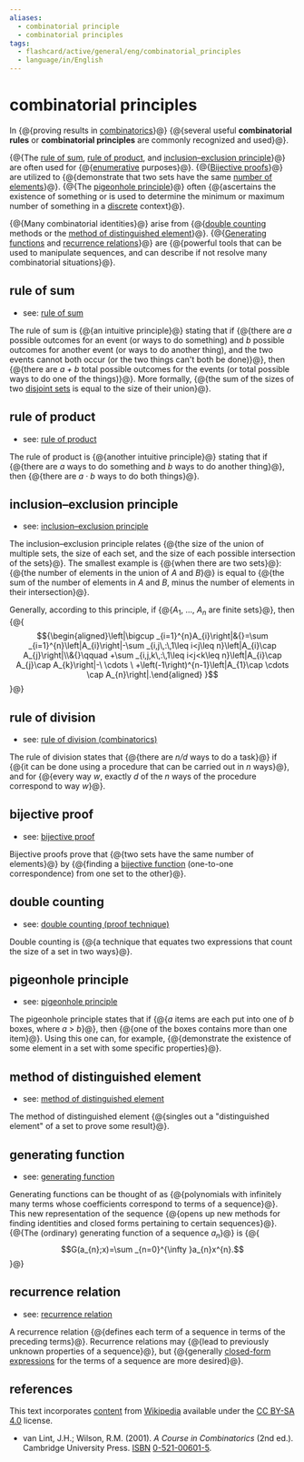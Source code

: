 ```yaml
---
aliases:
  - combinatorial principle
  - combinatorial principles
tags:
  - flashcard/active/general/eng/combinatorial_principles
  - language/in/English
---
```


# combinatorial principles

In {@{proving results in [combinatorics](combinatorics.md)}@} {@{several useful __combinatorial rules__ or __combinatorial principles__ are commonly recognized and used}@}. <!--SR:!2025-10-27,291,330!2025-11-14,305,330-->

{@{The [rule of sum](addition%20principle.md), [rule of product](rule%20of%20product.md), and [inclusion–exclusion principle](inclusion–exclusion%20principle.md)}@} are often used for {@{[enumerative](enumerative%20combinatorics.md) purposes}@}. {@{[Bijective proofs](bijective%20proof.md)}@} are utilized to {@{demonstrate that two sets have the same [number of elements](cardinality.md)}@}. {@{The [pigeonhole principle](pigeonhole%20principle.md)}@} often {@{ascertains the existence of something or is used to determine the minimum or maximum number of something in a [discrete](discrete%20mathematics.md) context}@}. <!--SR:!2025-11-17,308,330!2025-10-26,290,330!2025-11-15,306,330!2025-11-19,310,330!2025-10-25,289,330!2026-05-06,381,290-->

{@{Many combinatorial identities}@} arise from {@{[double counting](double%20counting%20(proof%20technique).md) methods or the [method of distinguished element](method%20of%20distinguished%20element.md)}@}. {@{[Generating functions](generating%20function.md) and [recurrence relations](recurrence%20relation.md)}@} are {@{powerful tools that can be used to manipulate sequences, and can describe if not resolve many combinatorial situations}@}. <!--SR:!2025-11-20,311,330!2029-05-10,1297,350!2025-11-21,312,330!2025-11-19,310,330-->

## rule of sum

- see: [rule of sum](addition%20principle.md)

The rule of sum is {@{an intuitive principle}@} stating that if {@{there are _a_ possible outcomes for an event (or ways to do something) and _b_ possible outcomes for another event (or ways to do another thing), and the two events cannot both occur (or the two things can't both be done)}@}, then {@{there are _a + b_ total possible outcomes for the events (or total possible ways to do one of the things)}@}. More formally, {@{the sum of the sizes of two [disjoint sets](disjoint%20sets.md) is equal to the size of their union}@}. <!--SR:!2025-10-25,289,330!2025-10-26,290,330!2025-11-18,309,330!2026-01-15,305,290-->

## rule of product

- see: [rule of product](rule%20of%20product.md)

The rule of product is {@{another intuitive principle}@} stating that if {@{there are _a_ ways to do something and _b_ ways to do another thing}@}, then {@{there are _a_ · _b_ ways to do both things}@}. <!--SR:!2026-12-28,613,330!2028-02-26,927,330!2025-11-21,312,330-->

## inclusion–exclusion principle

- see: [inclusion–exclusion principle](inclusion–exclusion%20principle.md)

The inclusion–exclusion principle relates {@{the size of the union of multiple sets, the size of each set, and the size of each possible intersection of the sets}@}. The smallest example is {@{when there are two sets}@}: {@{the number of elements in the union of _A_ and _B_}@} is equal to {@{the sum of the number of elements in _A_ and _B_, minus the number of elements in their intersection}@}. <!--SR:!2026-04-04,399,310!2026-11-30,564,310!2028-03-01,927,330!2025-12-05,86,379-->

Generally, according to this principle, if {@{_A_<sub>1</sub>, …, _A<sub>n</sub>_ are finite sets}@}, then {@{$${\begin{aligned}\left|\bigcup _{i=1}^{n}A_{i}\right|&{}=\sum _{i=1}^{n}\left|A_{i}\right|-\sum _{i,j\,:\,1\leq i<j\leq n}\left|A_{i}\cap A_{j}\right|\\&{}\qquad +\sum _{i,j,k\,:\,1\leq i<j<k\leq n}\left|A_{i}\cap A_{j}\cap A_{k}\right|-\ \cdots \ +\left(-1\right)^{n-1}\left|A_{1}\cap \cdots \cap A_{n}\right|.\end{aligned} }$$}@} <!--SR:!2025-11-15,306,330!2025-10-22,286,330-->

## rule of division

- see: [rule of division (combinatorics)](rule%20of%20division%20(combinatorics).md)

The rule of division states that {@{there are _n/d_ ways to do a task}@} if {@{it can be done using a procedure that can be carried out in _n_ ways}@}, and for {@{every way _w_, exactly _d_ of the _n_ ways of the procedure correspond to way _w_}@}. <!--SR:!2025-10-24,288,330!2025-11-18,309,330!2025-10-24,288,330-->

## bijective proof

- see: [bijective proof](bijective%20proof.md)

Bijective proofs prove that {@{two sets have the same number of elements}@} by {@{finding a [bijective function](bijection.md) (one-to-one correspondence) from one set to the other}@}. <!--SR:!2025-10-31,295,330!2028-02-23,925,330-->

## double counting

- see: [double counting (proof technique)](double%20counting%20(proof%20technique).md)

Double counting is {@{a technique that equates two expressions that count the size of a set in two ways}@}. <!--SR:!2025-10-29,293,330-->

## pigeonhole principle

- see: [pigeonhole principle](pigeonhole%20principle.md)

The pigeonhole principle states that if {@{_a_ items are each put into one of _b_ boxes, where _a_ > _b_}@}, then {@{one of the boxes contains more than one item}@}. Using this one can, for example, {@{demonstrate the existence of some element in a set with some specific properties}@}. <!--SR:!2025-10-30,294,330!2027-01-11,622,330!2025-11-14,305,330-->

## method of distinguished element

- see: [method of distinguished element](method%20of%20distinguished%20element.md)

The method of distinguished element {@{singles out a "distinguished element" of a set to prove some result}@}. <!--SR:!2025-11-16,307,330-->

## generating function

- see: [generating function](generating%20function.md)

Generating functions can be thought of as {@{polynomials with infinitely many terms whose coefficients correspond to terms of a sequence}@}. This new representation of the sequence {@{opens up new methods for finding identities and closed forms pertaining to certain sequences}@}. {@{The (ordinary) generating function of a sequence _a_<sub>_n_</sub>}@} is {@{$$G(a_{n};x)=\sum _{n=0}^{\infty }a_{n}x^{n}.$$}@} <!--SR:!2026-05-06,417,310!2028-01-12,903,330!2025-11-20,311,330!2025-11-17,308,330-->

## recurrence relation

- see: [recurrence relation](recurrence%20relation.md)

A recurrence relation {@{defines each term of a sequence in terms of the preceding terms}@}. Recurrence relations may {@{lead to previously unknown properties of a sequence}@}, but {@{generally [closed-form expressions](closed-form%20expression.md) for the terms of a sequence are more desired}@}. <!--SR:!2025-11-16,307,330!2025-10-28,292,330!2025-10-23,287,330-->

## references

This text incorporates [content](https://en.wikipedia.org/wiki/combinatorial_principles) from [Wikipedia](Wikipedia.md) available under the [CC BY-SA 4.0](https://creativecommons.org/licenses/by-sa/4.0/) license.

- van Lint, J.H.; Wilson, R.M. (2001). _A Course in Combinatorics_ (2nd ed.). Cambridge University Press. [ISBN](ISBN.md) [0-521-00601-5](https://en.wikipedia.org/wiki/Special:BookSources/0-521-00601-5).
